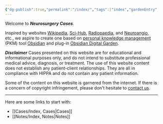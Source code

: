```yaml
---
{"dg-publish":true,"permalink":"/index/","tags":["index","gardenEntry"],"created":"2023-04-24T21:21:28.000-05:00","updated":"2023-05-25T08:54:15.966-05:00"}
---
```



Welcome to ***Neurosurgery Cases***.

Inspired by websites [Wikipedia](https://www.wikipedia.org/), [Sci-Hub](https://www.sci-hub.st/), [Radiopaedia](https://radiopaedia.org/), and [Neuroangio](http://neuroangio.org/), etc., we aspire to create one based on [personal knowledge management](https://en.wikipedia.org/wiki/Personal_knowledge_management) (PKM) tool [Obsidian](https://obsidian.md/) and plug-in [Obsidian Digital Garden](https://dg-docs.ole.dev/).

***Disclaimer***
Cases presented on this website are for educational and informational purposes only, and do not intend to substitute professional medical advice, diagnosis, or treatment. The use of this website content does not establish any patient-client relationships. They are all in compliance with HIPPA and do not contain any patient information.

Some of the content on this website is garnered from the internet. If there is a concern of copyright infringement, please don't hesitate to [contact us](mailto:contact@neurosurgerycases.com).

---

Here are some links to start with:
- [[Cases/Index, Cases\|Cases]]
- [[Notes/Index, Notes\|Notes]]
